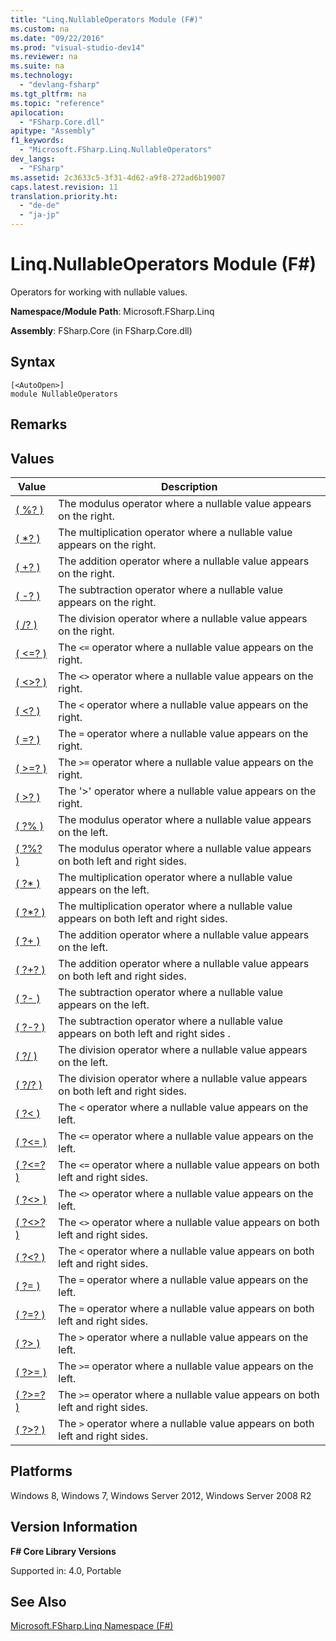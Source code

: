 ```yaml
---
title: "Linq.NullableOperators Module (F#)"
ms.custom: na
ms.date: "09/22/2016"
ms.prod: "visual-studio-dev14"
ms.reviewer: na
ms.suite: na
ms.technology: 
  - "devlang-fsharp"
ms.tgt_pltfrm: na
ms.topic: "reference"
apilocation: 
  - "FSharp.Core.dll"
apitype: "Assembly"
f1_keywords: 
  - "Microsoft.FSharp.Linq.NullableOperators"
dev_langs: 
  - "FSharp"
ms.assetid: 2c3633c5-3f31-4d62-a9f8-272ad6b19007
caps.latest.revision: 11
translation.priority.ht: 
  - "de-de"
  - "ja-jp"
---
```

# Linq.NullableOperators Module (F#)
Operators for working with nullable values.  
  
 **Namespace/Module Path**: Microsoft.FSharp.Linq  
  
 **Assembly**: FSharp.Core (in FSharp.Core.dll)  
  
## Syntax  
  
```  
[<AutoOpen>]  
module NullableOperators  
```  
  
## Remarks  
  
## Values  
  
|Value|Description|  
|-----------|-----------------|  
|[( %? )](../VS_csharp/nullableoperators.-------^t1-^t2-^t3--function--fsharp-.md)|The modulus operator where a nullable value appears on the right.|  
|[( *? )](../VS_csharp/nullableoperators.-------^t1-^t2-^t3--function--fsharp-.md)|The multiplication operator where a nullable value appears on the right.|  
|[( +? )](../VS_csharp/nullableoperators.-------^t1-^t2-^t3--function--fsharp-.md)|The addition operator where a nullable value appears on the right.|  
|[( -? )](../VS_csharp/nullableoperators.-------^t1-^t2-^t3--function--fsharp-1.md)|The subtraction operator where a nullable value appears on the right.|  
|[( /? )](../VS_csharp/nullableoperators.-------^t1-^t2-^t3--function--fsharp-2.md)|The division operator where a nullable value appears on the right.|  
|[( <=? )](../VS_csharp/nullableoperators.---=-----t--function--fsharp-.md)|The `<=` operator where a nullable value appears on the right.|  
|[( <>? )](../VS_csharp/nullableoperators.---------t--function--fsharp-.md)|The `<>` operator where a nullable value appears on the right.|  
|[( <? )](../VS_csharp/nullableoperators.--------t--function--fsharp-.md)|The `<` operator where a nullable value appears on the right.|  
|[( =? )](../VS_csharp/nullableoperators.--=-----t--function--fsharp-.md)|The `=` operator where a nullable value appears on the right.|  
|[( >=? )](../VS_csharp/nullableoperators.---=-----t--function--fsharp-.md)|The `>=` operator where a nullable value appears on the right.|  
|[( >? )](../VS_csharp/nullableoperators.--------t--function--fsharp-.md)|The '>' operator where a nullable value appears on the right.|  
|[( ?% )](../VS_csharp/nullableoperators.------^t1-^t2-^t3--function--fsharp-.md)|The modulus operator where a nullable value appears on the left.|  
|[( ?%? )](../VS_csharp/nullableoperators.--------^t1-^t2-^t3--function--fsharp-.md)|The modulus operator where a nullable value appears on both left and right sides.|  
|[( ?* )](../VS_csharp/nullableoperators.-------^t1-^t2-^t3--function--fsharp-.md)|The multiplication operator where a nullable value appears on the left.|  
|[( ?*? )](../VS_csharp/nullableoperators.--------^t1-^t2-^t3--function--fsharp-.md)|The multiplication operator where a nullable value appears on both left and right sides.|  
|[( ?+ )](../VS_csharp/nullableoperators.-------^t1-^t2-^t3--function--fsharp-.md)|The addition operator where a nullable value appears on the left.|  
|[( ?+? )](../VS_csharp/nullableoperators.--------^t1-^t2-^t3--function--fsharp-.md)|The addition operator where a nullable value appears on both left and right sides.|  
|[( ?- )](../VS_csharp/nullableoperators.-------^t1-^t2-^t3--function--fsharp-1.md)|The subtraction operator where a nullable value appears on the left.|  
|[( ?-? )](../VS_csharp/nullableoperators.--------^t1-^t2-^t3--function--fsharp-1.md)|The subtraction operator where a nullable value appears on both left and right sides .|  
|[( ?/ )](../VS_csharp/nullableoperators.-------^t1-^t2-^t3--function--fsharp-2.md)|The division operator where a nullable value appears on the left.|  
|[( ?/? )](../VS_csharp/nullableoperators.--------^t1-^t2-^t3--function--fsharp-2.md)|The division operator where a nullable value appears on both left and right sides.|  
|[( ?< )](../VS_csharp/nullableoperators.--------t--function--fsharp-.md)|The `<` operator where a nullable value appears on the left.|  
|[( ?<= )](../VS_csharp/nullableoperators.----=----t--function--fsharp-.md)|The `<=` operator where a nullable value appears on the left.|  
|[( ?<=? )](../VS_csharp/nullableoperators.----=-----t--function--fsharp-.md)|The `<=` operator where a nullable value appears on both left and right sides.|  
|[( ?<> )](../VS_csharp/nullableoperators.---------t--function--fsharp-.md)|The `<>` operator where a nullable value appears on the left.|  
|[( ?<>? )](../VS_csharp/nullableoperators.----------t--function--fsharp-.md)|The `<>` operator where a nullable value appears on both left and right sides.|  
|[( ?<? )](../VS_csharp/nullableoperators.---------t--function--fsharp-.md)|The `<` operator where a nullable value appears on both left and right sides.|  
|[( ?= )](../VS_csharp/nullableoperators.---=----t--function--fsharp-.md)|The `=` operator where a nullable value appears on the left.|  
|[( ?=? )](../VS_csharp/nullableoperators.---=-----t--function--fsharp-.md)|The `=` operator where a nullable value appears on both left and right sides.|  
|[( ?> )](../VS_csharp/nullableoperators.--------t--function--fsharp-.md)|The `>` operator where a nullable value appears on the left.|  
|[( ?>= )](../VS_csharp/nullableoperators.----=----t--function--fsharp-.md)|The `>=` operator where a nullable value appears on the left.|  
|[( ?>=? )](../VS_csharp/nullableoperators.----=-----t--function--fsharp-.md)|The `>=` operator where a nullable value appears on both left and right sides.|  
|[( ?>? )](../VS_csharp/nullableoperators.---------t--function--fsharp-.md)|The `>` operator where a nullable value appears on both left and right sides.|  
  
## Platforms  
 Windows 8, Windows 7, Windows Server 2012, Windows Server 2008 R2  
  
## Version Information  
 **F# Core Library Versions**  
  
 Supported in: 4.0, Portable  
  
## See Also  
 [Microsoft.FSharp.Linq Namespace (F#)](../VS_csharp/microsoft.fsharp.linq-namespace--fsharp-.md)